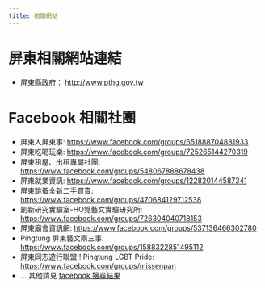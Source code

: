```yaml
---
title: 相關網站
---
```


# 屏東相關網站連結

* 屏東縣政府： <http://www.pthg.gov.tw>


# Facebook 相關社團

* 屏東人屏東事: <https://www.facebook.com/groups/651888704881933>
* 屏東吃喝玩樂: <https://www.facebook.com/groups/725265144270319>
* 屏東租屋、出租專屬社團: <https://www.facebook.com/groups/548067888678438>
* 屏東就業資訊: <https://www.facebook.com/groups/122820144587341>
* 屏東跳蚤全新二手買賣: <https://www.facebook.com/groups/470684129712538>
* 創新研究實驗室-HO覓藝文實驗研究所: <https://www.facebook.com/groups/726304040718153>
* 屏東廟會資訊網: <https://www.facebook.com/groups/537136466302780>
* Pingtung 屏東藝文兩三事: <https://www.facebook.com/groups/1588322851495112>
* 屏東同志遊行聯盟!!  Pingtung LGBT Pride: <https://www.facebook.com/groups/missenpan>
* ... 其他請見 [facebook 搜尋結果](https://www.facebook.com/search/groups/?q=屏東)
